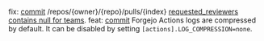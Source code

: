 fix: [commit](https://codeberg.org/forgejo/forgejo/commit/9812b7af91b69386c5d4c08982aece7bd8f9a174) /repos/{owner}/{repo}/pulls/{index} [requested_reviewers contains null for teams](https://codeberg.org/forgejo/forgejo/issues/4108).
feat: [commit](https://codeberg.org/forgejo/forgejo/commit/bf7373a2520ae56a1dc00416efa02de9749b63d3) Forgejo Actions logs are compressed by default. It can be disabled by setting `[actions].LOG_COMPRESSION=none`.
